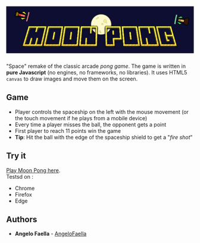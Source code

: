 # ![Moon Pong](images/Header_image.png)
"Space" remake of the classic arcade *pong game*. The game is written in **pure Javascript** (no engines, no frameworks, no libraries). It uses HTML5 `canvas` to draw images and move them on the screen.

## Game
- Player controls the spaceship on the left with the mouse movement (or the touch movement if he plays from a mobile device)
- Every time a player misses the ball, the opponent gets a point
- First player to reach 11 points win the game
- **Tip**: Hit the ball with the edge of the spaceship shield to get a "*fire shot*"

## Try it
[Play Moon Pong here](https://angelofaella.github.io/moon_pong/).
<br/>Testsd on :
- Chrome
- Firefox
- Edge

## Authors
* **Angelo Faella** - [AngeloFaella](https://github.com/AngeloFaella)
